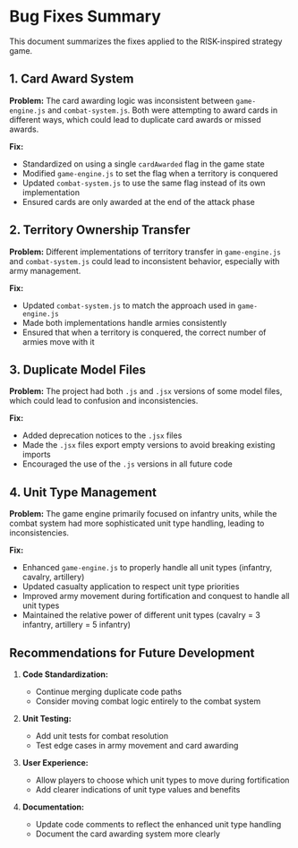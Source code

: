 # Bug Fixes Summary

This document summarizes the fixes applied to the RISK-inspired strategy game.

## 1. Card Award System

**Problem:** The card awarding logic was inconsistent between `game-engine.js` and `combat-system.js`. Both were attempting to award cards in different ways, which could lead to duplicate card awards or missed awards.

**Fix:**
- Standardized on using a single `cardAwarded` flag in the game state
- Modified `game-engine.js` to set the flag when a territory is conquered
- Updated `combat-system.js` to use the same flag instead of its own implementation
- Ensured cards are only awarded at the end of the attack phase

## 2. Territory Ownership Transfer

**Problem:** Different implementations of territory transfer in `game-engine.js` and `combat-system.js` could lead to inconsistent behavior, especially with army management.

**Fix:**
- Updated `combat-system.js` to match the approach used in `game-engine.js`
- Made both implementations handle armies consistently
- Ensured that when a territory is conquered, the correct number of armies move with it

## 3. Duplicate Model Files

**Problem:** The project had both `.js` and `.jsx` versions of some model files, which could lead to confusion and inconsistencies.

**Fix:**
- Added deprecation notices to the `.jsx` files
- Made the `.jsx` files export empty versions to avoid breaking existing imports
- Encouraged the use of the `.js` versions in all future code

## 4. Unit Type Management

**Problem:** The game engine primarily focused on infantry units, while the combat system had more sophisticated unit type handling, leading to inconsistencies.

**Fix:**
- Enhanced `game-engine.js` to properly handle all unit types (infantry, cavalry, artillery)
- Updated casualty application to respect unit type priorities
- Improved army movement during fortification and conquest to handle all unit types
- Maintained the relative power of different unit types (cavalry = 3 infantry, artillery = 5 infantry)

## Recommendations for Future Development

1. **Code Standardization:**
   - Continue merging duplicate code paths
   - Consider moving combat logic entirely to the combat system

2. **Unit Testing:**
   - Add unit tests for combat resolution
   - Test edge cases in army movement and card awarding

3. **User Experience:**
   - Allow players to choose which unit types to move during fortification
   - Add clearer indications of unit type values and benefits

4. **Documentation:**
   - Update code comments to reflect the enhanced unit type handling
   - Document the card awarding system more clearly
